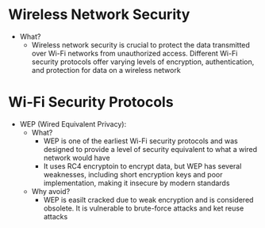 # Wireless Network Security
- What?
	- Wireless network security is crucial to protect the data transmitted over Wi-Fi networks from unauthorized access. Different Wi-Fi security protocols offer varying levels of encryption, authentication, and protection for data on a wireless network

# Wi-Fi Security Protocols
- WEP (Wired Equivalent Privacy):
	- What?
		- WEP is one of the earliest Wi-Fi security protocols and was designed to provide a level of security equivalent to what a wired network would have
		- It uses RC4 encryptoin to encrypt data, but WEP has several weaknesses, including short encryption keys and poor implementation, making it insecure by modern standards
	- Why avoid?
		- WEP is easilt cracked due to weak encryption and is considered obsolete. It is vulnerable to brute-force attacks and ket reuse attacks